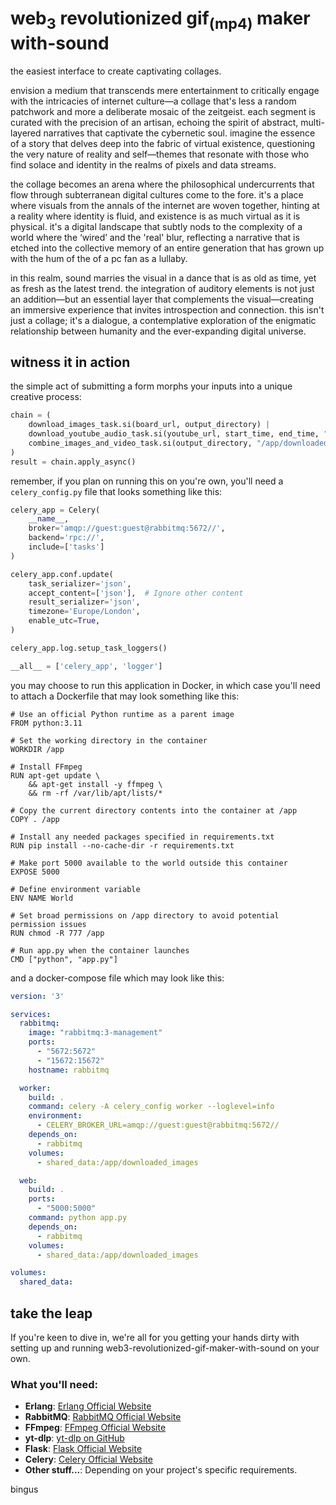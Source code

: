 # web<sub>3</sub> revolutionized gif<sub>(mp4)</sub> maker with-sound
the easiest interface to create captivating collages.

envision a medium that transcends mere entertainment to critically engage with the intricacies of internet culture—a collage that's less a random patchwork and more a deliberate mosaic of the zeitgeist. each segment is curated with the precision of an artisan, echoing the spirit of abstract, multi-layered narratives that captivate the cybernetic soul. imagine the essence of a story that delves deep into the fabric of virtual existence, questioning the very nature of reality and self—themes that resonate with those who find solace and identity in the realms of pixels and data streams.

the collage becomes an arena where the philosophical undercurrents that flow through subterranean digital cultures come to the fore. it's a place where visuals from the annals of the internet are woven together, hinting at a reality where identity is fluid, and existence is as much virtual as it is physical. it's a digital landscape that subtly nods to the complexity of a world where the ‘wired’ and the 'real' blur, reflecting a narrative that is etched into the collective memory of an entire generation that has grown up with the hum of the of a pc fan as a lullaby.

in this realm, sound marries the visual in a dance that is as old as time, yet as fresh as the latest trend. the integration of auditory elements is not just an addition—but an essential layer that complements the visual—creating an immersive experience that invites introspection and connection. this isn't just a collage; it's a dialogue, a contemplative exploration of the enigmatic relationship between humanity and the ever-expanding digital universe.

## witness it in action

the simple act of submitting a form morphs your inputs into a unique creative process:
```python
chain = (
    download_images_task.si(board_url, output_directory) |
    download_youtube_audio_task.si(youtube_url, start_time, end_time, "/app/downloaded_images/youtube_audio.mp3") |
    combine_images_and_video_task.si(output_directory, "/app/downloaded_images/youtube_audio.mp3", output_video_path, 10)
)
result = chain.apply_async()
```

remember, if you plan on running this on you're own, you'll need a `celery_config.py` file that looks something like this:
```python
celery_app = Celery(
    __name__,
    broker='amqp://guest:guest@rabbitmq:5672//',
    backend='rpc://',
    include=['tasks']
)

celery_app.conf.update(
    task_serializer='json',
    accept_content=['json'],  # Ignore other content
    result_serializer='json',
    timezone='Europe/London',
    enable_utc=True,
)

celery_app.log.setup_task_loggers()

__all__ = ['celery_app', 'logger']
```

you may choose to run this application in Docker, in which case you'll need to attach a Dockerfile that may look something like this:
```docker
# Use an official Python runtime as a parent image
FROM python:3.11

# Set the working directory in the container
WORKDIR /app

# Install FFmpeg
RUN apt-get update \
    && apt-get install -y ffmpeg \
    && rm -rf /var/lib/apt/lists/*

# Copy the current directory contents into the container at /app
COPY . /app

# Install any needed packages specified in requirements.txt
RUN pip install --no-cache-dir -r requirements.txt

# Make port 5000 available to the world outside this container
EXPOSE 5000

# Define environment variable
ENV NAME World

# Set broad permissions on /app directory to avoid potential permission issues
RUN chmod -R 777 /app

# Run app.py when the container launches
CMD ["python", "app.py"]
```

and a docker-compose file which may look like this:
```yaml
version: '3'

services:
  rabbitmq:
    image: "rabbitmq:3-management"
    ports:
      - "5672:5672"
      - "15672:15672"
    hostname: rabbitmq

  worker:
    build: .
    command: celery -A celery_config worker --loglevel=info
    environment:
      - CELERY_BROKER_URL=amqp://guest:guest@rabbitmq:5672//
    depends_on:
      - rabbitmq
    volumes:
      - shared_data:/app/downloaded_images

  web:
    build: .
    ports:
      - "5000:5000"
    command: python app.py
    depends_on:
      - rabbitmq
    volumes:
      - shared_data:/app/downloaded_images

volumes:
  shared_data:
```

## take the leap

If you're keen to dive in, we're all for you getting your hands dirty with setting up and running web3-revolutionized-gif-maker-with-sound on your own.

### What you'll need:

- **Erlang**: [Erlang Official Website](https://www.erlang.org/)
- **RabbitMQ**: [RabbitMQ Official Website](https://www.rabbitmq.com/)
- **FFmpeg**: [FFmpeg Official Website](https://ffmpeg.org/)
- **yt-dlp**: [yt-dlp on GitHub](https://github.com/yt-dlp/yt-dlp)
- **Flask**: [Flask Official Website](https://flask.palletsprojects.com/en/2.0.x/)
- **Celery**: [Celery Official Website](https://docs.celeryproject.org/en/stable/index.html)
- **Other stuff...**: Depending on your project's specific requirements.

bingus
